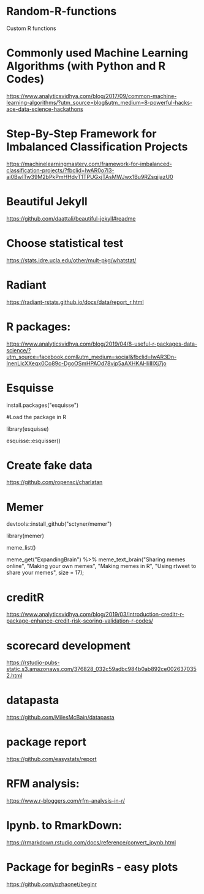 # Random-R-functions
Custom R functions 

# Commonly used Machine Learning Algorithms (with Python and R Codes)
https://www.analyticsvidhya.com/blog/2017/09/common-machine-learning-algorithms/?utm_source=blog&utm_medium=8-powerful-hacks-ace-data-science-hackathons

# Step-By-Step Framework for Imbalanced Classification Projects
https://machinelearningmastery.com/framework-for-imbalanced-classification-projects/?fbclid=IwAR0o7l3-aj0BwITw39M2bPkPmHHdvT1TPUGxjTAsMWJwx1Bu9RZsqjjazU0

# Beautiful Jekyll
https://github.com/daattali/beautiful-jekyll#readme

# Choose statistical test
https://stats.idre.ucla.edu/other/mult-pkg/whatstat/

# Radiant
https://radiant-rstats.github.io/docs/data/report_r.html

# R packages: 

https://www.analyticsvidhya.com/blog/2019/04/8-useful-r-packages-data-science/?utm_source=facebook.com&utm_medium=social&fbclid=IwAR3Dn-InenLlcXXeqx0Co89c-DgoOSmHPAOd78vjp5aAXHKAHliIIIXj7jo

# Esquisse
install.packages("esquisse")

#Load the package in R

library(esquisse)

esquisse::esquisser()

# Create fake data
https://github.com/ropensci/charlatan


# Memer

devtools::install_github("sctyner/memer")

library(memer)

meme_list()


meme_get("ExpandingBrain") %>% 
  meme_text_brain("Sharing memes online", 
                  "Making your own memes", 
                  "Making memes in R", 
                  "Using rtweet to share your memes", 
                  size = 17);

# creditR

https://www.analyticsvidhya.com/blog/2019/03/introduction-creditr-r-package-enhance-credit-risk-scoring-validation-r-codes/


# scorecard development
https://rstudio-pubs-static.s3.amazonaws.com/376828_032c59adbc984b0ab892ce0026370352.html

# datapasta
https://github.com/MilesMcBain/datapasta

# package report
https://github.com/easystats/report

# RFM analysis:
https://www.r-bloggers.com/rfm-analysis-in-r/

# Ipynb. to RmarkDown:
https://rmarkdown.rstudio.com/docs/reference/convert_ipynb.html

# Package for beginRs - easy plots
https://github.com/pzhaonet/beginr
